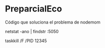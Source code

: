 # PreparcialEco

Código que soluciona el problema de nodemom

netstat -ano | findstr :5050

taskkill /F /PID 12345